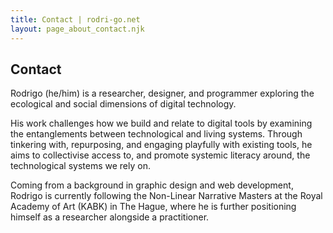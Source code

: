 ```yaml
---
title: Contact | rodri-go.net
layout: page_about_contact.njk
---
```


## Contact

Rodrigo (he/him) is a researcher, designer, and programmer exploring the ecological and social dimensions of digital technology.

His work challenges how we build and relate to digital tools by examining the entanglements between technological and living systems. Through tinkering with, repurposing, and engaging playfully with existing tools, he aims to collectivise access to, and promote systemic literacy around, the technological systems we rely on. 

Coming from a background in graphic design and web development, Rodrigo is currently following the Non-Linear Narrative Masters at the Royal Academy of Art (KABK) in The Hague, where he is further positioning himself as a researcher alongside a practitioner. 
 